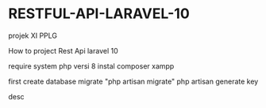 # RESTFUL-API-LARAVEL-10
projek XI PPLG

How to project Rest Api laravel 10

require system
php versi 8
instal composer
xampp

first
create database
migrate "php artisan migrate"
php artisan generate key

desc
